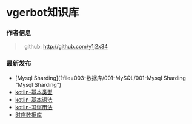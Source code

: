 # vgerbot知识库

### 作者信息

> &nbsp;
> github: http://github.com/y1j2x34
> &nbsp;

### 最新发布

- [Mysql Sharding](?file=003-数据库/001-MySQL/001-Mysql Sharding "Mysql Sharding")
- [kotlin-基本类型](?file=006-编程语言/005-kotlin/002-基础/001-基本类型 "基本类型")
- [kotlin-基本语法](?file=006-编程语言/005-kotlin/001-入门知识/001-基本语法 "基本语法")
- [kotlin-习惯用法](?file=006-编程语言/005-kotlin/001-入门知识/002-习惯用法 "习惯用法")
- [时序数据库](?file=003-数据库/003-InfluxDB/001-介绍/001-时序数据库 "时序数据库")